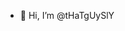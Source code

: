 - 👋 Hi, I’m @tHaTgUySlY
<!---
tHaTgUySlY1/tHaTgUySlY1 is a ✨ special ✨ repository because its `README.md` (this file) appears on your GitHub profile.
You can click the Preview link to take a look at your changes.
--->
